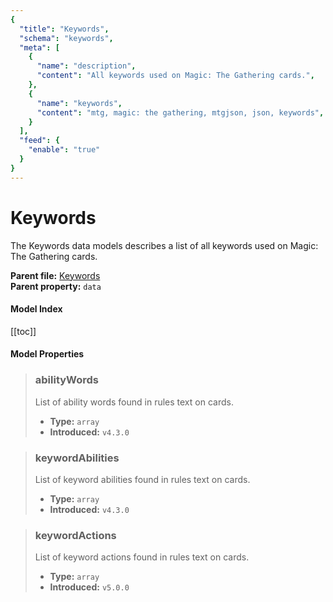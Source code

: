 ```yaml
---
{
  "title": "Keywords",
  "schema": "keywords",
  "meta": [
    {
      "name": "description",
      "content": "All keywords used on Magic: The Gathering cards.",
    },
    {
      "name": "keywords",
      "content": "mtg, magic: the gathering, mtgjson, json, keywords",
    }
  ],
  "feed": {
    "enable": "true"
  }
}
---
```


# Keywords

The Keywords data models describes a list of all keywords used on Magic: The Gathering cards.

**Parent file:** [Keywords](../../api/v5/Keywords.json.zip)   
**Parent property:** `data`

#### Model Index

<PropertyToggler/>

[[toc]]

#### Model Properties

> ### abilityWords
> List of ability words found in rules text on cards.
>
> - **Type:** `array`
> - **Introduced:** `v4.3.0`

> ### keywordAbilities
> List of keyword abilities found in rules text on cards.
>
> - **Type:** `array`
> - **Introduced:** `v4.3.0`

> ### keywordActions
> List of keyword actions found in rules text on cards.
>
> - **Type:** `array`
> - **Introduced:** `v5.0.0`
>
